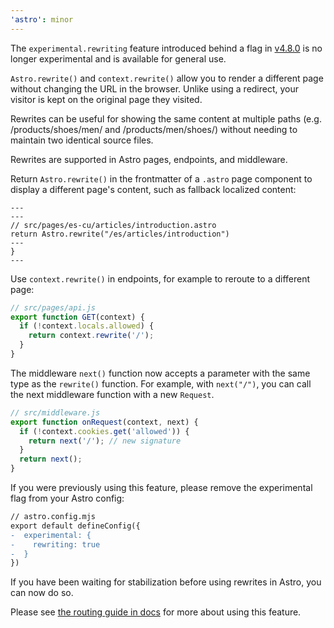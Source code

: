 ```yaml
---
'astro': minor
---
```


The `experimental.rewriting` feature introduced behind a flag in [v4.8.0](https://github.com/withastro/astro/blob/main/packages/astro/CHANGELOG.md#480) is no longer experimental and is available for general use.

`Astro.rewrite()` and `context.rewrite()` allow you to render a different page without changing the URL in the browser. Unlike using a redirect, your visitor is kept on the original page they visited.

Rewrites can be useful for showing the same content at multiple paths (e.g. /products/shoes/men/ and /products/men/shoes/) without needing to maintain two identical source files.

Rewrites are supported in Astro pages, endpoints, and middleware.

Return `Astro.rewrite()` in the frontmatter of a `.astro` page component to display a different page's content, such as fallback localized content:

```astro
---
---
// src/pages/es-cu/articles/introduction.astro
return Astro.rewrite("/es/articles/introduction")
---
}
---
```

Use `context.rewrite()` in endpoints, for example to reroute to a different page:

```js
// src/pages/api.js
export function GET(context) {
  if (!context.locals.allowed) {
    return context.rewrite('/');
  }
}
```

The middleware `next()` function now accepts a parameter with the same type as the `rewrite()` function. For example, with `next("/")`, you can call the next middleware function with a new `Request`.

```js
// src/middleware.js
export function onRequest(context, next) {
  if (!context.cookies.get('allowed')) {
    return next('/'); // new signature
  }
  return next();
}
```

If you were previously using this feature, please remove the experimental flag from your Astro config:

```diff
// astro.config.mjs
export default defineConfig({
-  experimental: {
-    rewriting: true
-  }
})
```

If you have been waiting for stabilization before using rewrites in Astro, you can now do so.

Please see [the routing guide in docs](https://docs.astro.build/en/guides/routing/#rewrites) for more about using this feature.


